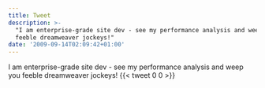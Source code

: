 ```yaml
---
title: Tweet
description: >-
  "I am enterprise-grade site dev - see my performance analysis and weep you
  feeble dreamweaver jockeys!"
date: '2009-09-14T02:09:42+01:00'
---
```

I am enterprise-grade site dev - see my performance analysis and weep you feeble dreamweaver jockeys!
      {{< tweet 0 0 >}}
    
